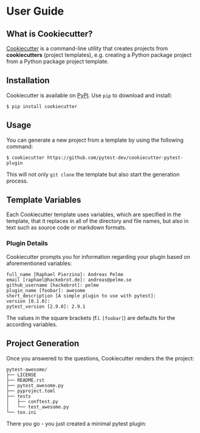 # User Guide

## What is Cookiecutter?

[Cookiecutter] is a command-line utility that creates projects from **cookiecutters** (project
templates), e.g. creating a Python package project from a Python package project template.

## Installation

Cookiecutter is available on [PyPI]. Use ``pip`` to download and install:

```no-highlight
$ pip install cookiecutter
```

## Usage

You can generate a new project from a template by using the following command:

```no-highlight
$ cookiecutter https://github.com/pytest-dev/cookiecutter-pytest-plugin
```

This will not only ``git clone`` the template but also start the generation process.

## Template Variables

Each Cookiecutter template uses variables, which are specified in the template, that
it replaces in all of the directory and file names, but also in text such as source code
or markdown formats.

### Plugin Details

Cookiecutter prompts you for information regarding your plugin based on aforementioned variables:

```no-highlight
full_name [Raphael Pierzina]: Andreas Pelme
email [raphael@hackebrot.de]: andreas@pelme.se
github_username [hackebrot]: pelme
plugin_name [foobar]: awesome
short_description [A simple plugin to use with pytest]:
version [0.1.0]:
pytest_version [2.9.0]: 2.9.1
```

The values in the square brackets (f.i. ``[foobar]``) are defaults for the according variables.

## Project Generation

Once you answered to the questions, Cookiecutter renders the the project:

```no-highlight
pytest-awesome/
├── LICENSE
├── README.rst
├── pytest_awesome.py
├── pyproject.toml
├── tests
│   ├── conftest.py
│   └── test_awesome.py
└── tox.ini
```

There you go - you just created a minimal pytest plugin:

  [Cookiecutter]: https://github.com/audreyr/cookiecutter
  [PyPI]: https://pypi.org/project/cookiecutter
